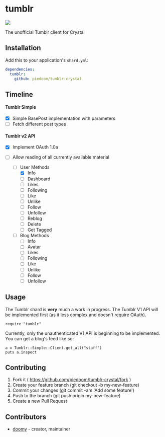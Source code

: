 # tumblr

![](https://travis-ci.org/piedoom/tumblr-crystal.svg)

The unofficial Tumblr client for Crystal

## Installation


Add this to your application's `shard.yml`:

```yaml
dependencies:
  tumblr:
    github: piedoom/tumblr-crystal
```

## Timeline

#### Tumblr Simple

- [x] Simple BasePost implementation with parameters
- [ ] Fetch different post types

#### Tumblr v2 API

- [x] Implement OAuth 1.0a
 
- [ ] Allow reading of all currently available material
  - [ ] User Methods
    - [x] Info
    - [ ] Dashboard
    - [ ] Likes
    - [ ] Following
    - [ ] Like
    - [ ] Unlike
    - [ ] Follow
    - [ ] Unfollow
    - [ ] Reblog
    - [ ] Delete
    - [ ] Get Tagged
  - [ ] Blog Methods
    - [ ] Info
    - [ ] Avatar
    - [ ] Likes
    - [ ] Following
    - [ ] Like
    - [ ] Unlike
    - [ ] Follow
    - [ ] Unfollow

## Usage

The Tumblr shard is **very** much a work in progress.  The Tumblr V1 API will 
be implemented first (as it less complex and doesn't require OAuth).  

```crystal
require "tumblr"
```

Currently, only the unauthenticated V1 API is beginning to be implemented.
You can get a blog's feed like so:

```cr
a = Tumblr::Simple::Client.get_all("staff")
puts a.inspect
```

## Contributing

1. Fork it ( https://github.com/piedoom/tumblr-crystal/fork )
2. Create your feature branch (git checkout -b my-new-feature)
3. Commit your changes (git commit -am 'Add some feature')
4. Push to the branch (git push origin my-new-feature)
5. Create a new Pull Request

## Contributors

- [doomy](https://github.com/piedoom) - creator, maintainer
